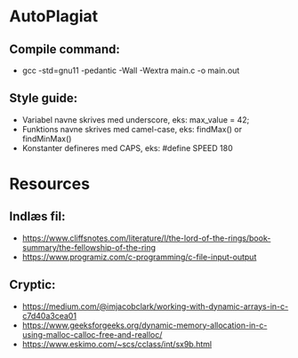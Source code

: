 # AutoPlagiat

## Compile command:

- gcc -std=gnu11 -pedantic -Wall -Wextra main.c -o main.out

## Style guide:

- Variabel navne skrives med underscore, eks: max_value = 42;
- Funktions navne skrives med camel-case, eks: findMax() or findMinMax()
- Konstanter defineres med CAPS, eks: #define SPEED 180

# Resources

## Indlæs fil:

- https://www.cliffsnotes.com/literature/l/the-lord-of-the-rings/book-summary/the-fellowship-of-the-ring
- https://www.programiz.com/c-programming/c-file-input-output

## Cryptic:

- https://medium.com/@imjacobclark/working-with-dynamic-arrays-in-c-c7d40a3cea01
- https://www.geeksforgeeks.org/dynamic-memory-allocation-in-c-using-malloc-calloc-free-and-realloc/
- https://www.eskimo.com/~scs/cclass/int/sx9b.html
